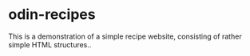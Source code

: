 # odin-recipes

This is a demonstration of a simple recipe website, consisting of rather simple HTML structures..